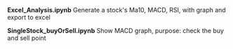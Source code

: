 **Excel_Analysis.ipynb**
Generate a stock's Ma10, MACD, RSI, with graph and export to excel

**SingleStock_buyOrSell.ipynb**
Show MACD graph, purpose: check the buy and sell point
